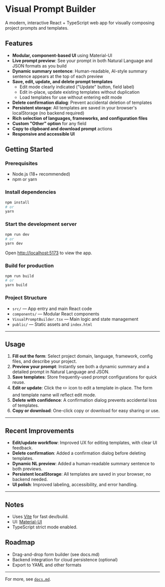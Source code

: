 # Visual Prompt Builder

A modern, interactive React + TypeScript web app for visually composing project prompts and templates.

## Features
- **Modular, component-based UI** using Material-UI
- **Live prompt preview**: See your prompt in both Natural Language and JSON formats as you build
- **Dynamic summary sentence**: Human-readable, AI-style summary sentence appears at the top of each preview
- **Save, edit, update, and delete prompt templates**
    - Edit mode clearly indicated ("Update" button, field label)
    - Edit in-place, update existing templates without duplication
    - Load templates for use without entering edit mode
- **Delete confirmation dialog**: Prevent accidental deletion of templates
- **Persistent storage**: All templates are saved in your browser's localStorage (no backend required)
- **Rich selection of languages, frameworks, and configuration files**
- **Custom "Other" option** for any field
- **Copy to clipboard and download prompt** actions
- **Responsive and accessible UI**

## Getting Started

### Prerequisites
- Node.js (18+ recommended)
- npm or yarn

### Install dependencies
```sh
npm install
# or
yarn
```

### Start the development server
```sh
npm run dev
# or
yarn dev
```

Open [http://localhost:5173](http://localhost:5173) to view the app.

### Build for production
```sh
npm run build
# or
yarn build
```

### Project Structure
- `src/` — App entry and main React code
- `components/` — Modular React components
- `VisualPromptBuilder.tsx` — Main logic and state management
- `public/` — Static assets and `index.html`

---

## Usage
1. **Fill out the form**: Select project domain, language, framework, config files, and describe your project.
2. **Preview your prompt**: Instantly see both a dynamic summary and a detailed prompt in Natural Language and JSON.
3. **Save templates**: Store frequently-used prompt configurations for quick reuse.
4. **Edit or update**: Click the ✏️ icon to edit a template in-place. The form and template name will reflect edit mode.
5. **Delete with confidence**: A confirmation dialog prevents accidental loss of templates.
6. **Copy or download**: One-click copy or download for easy sharing or use.

---

## Recent Improvements
- **Edit/update workflow**: Improved UX for editing templates, with clear UI feedback.
- **Delete confirmation**: Added a confirmation dialog before deleting templates.
- **Dynamic NL preview**: Added a human-readable summary sentence to both previews.
- **Persistent localStorage**: All templates are saved in your browser, no backend needed.
- **UI polish**: Improved labeling, accessibility, and error handling.

---

## Notes
- Uses [Vite](https://vitejs.dev/) for fast dev/build.
- UI: [Material-UI](https://mui.com/)
- TypeScript strict mode enabled.

## Roadmap
- Drag-and-drop form builder (see docs.md)
- Backend integration for cloud persistence (optional)
- Export to YAML and other formats

---

For more, see [`docs.md`](./docs.md).
